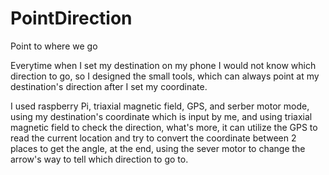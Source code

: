 # PointDirection
Point to where we go

Everytime when I set my destination on my phone
I would not know which direction to go, 
so I designed the small tools, which can always point at my destination's direction after I set my coordinate.

I used raspberry Pi, triaxial magnetic field, GPS, and serber motor mode, 
using my destination's coordinate which is input by me, 
and using triaxial magnetic field to check the direction, 
what's more, it can utilize the GPS to read the current location and
try to convert the coordinate between 2 places to get the angle,
at the end, using the sever motor to change the arrow's way to tell which direction to go to.
